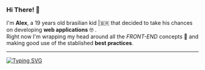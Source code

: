 
### Hi There! 👋

I'm **Alex**, a 19 years old brasilian kid |🇧🇷 that decided to take his chances on developing **web applications** 🤓 .  
Right now I'm wrapping my head around all the *FRONT-END* concepts 🤯 and making good use of the stablished **best practices**.

---

[![Typing SVG](https://readme-typing-svg.demolab.com/?lines=Welcome+to+my+GitHub+\\(^o^)/;Let+me+show+you+what+I've+been+up+to!&width=500&font=Fira+Code&color=bd93f9&duration=3700&pause=700)](https://git.io/typing-svg)
